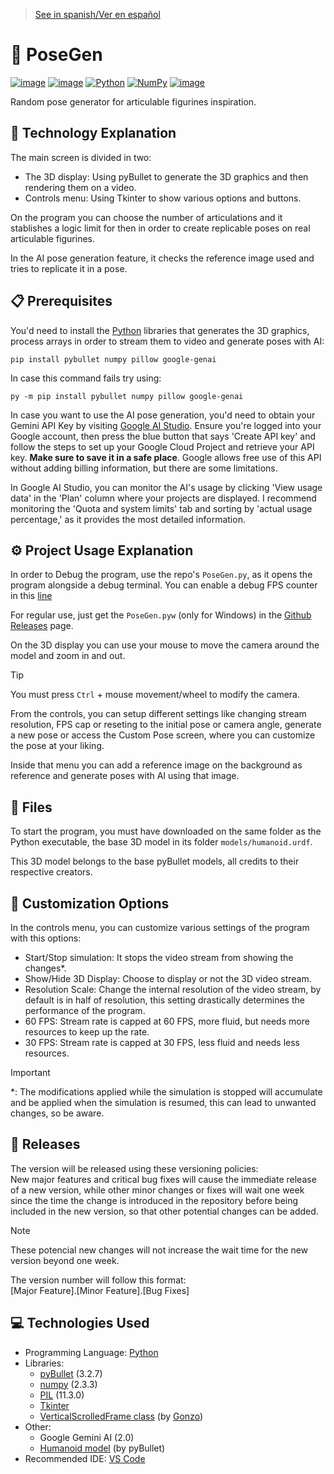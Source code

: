 > [See in spanish/Ver en español](https://github.com/LuisMiSanVe/PoseGen/blob/main/README.es.md)
# 🧎 PoseGen
[![image](https://img.shields.io/badge/Google%20Gemini-8E75B2?style=for-the-badge&logo=googlegemini&logoColor=white)](https://aistudio.google.com/app/apikey)
[![image](https://img.shields.io/badge/Visual_Studio_Code-0078D4?style=for-the-badge&logo=visual%20studio%20code&logoColor=white)](https://code.visualstudio.com/)
[![Python](https://img.shields.io/badge/python-3670A0?style=for-the-badge&logo=python&logoColor=ffdd54)](https://www.python.org/)
[![NumPy](https://img.shields.io/badge/numpy-%23013243.svg?style=for-the-badge&logo=numpy&logoColor=white)](https://numpy.org/)
[![image](https://img.shields.io/badge/json-5E5C5C?style=for-the-badge&logo=json&logoColor=white)](https://docs.python.org/es/3/library/json.html)

Random pose generator for articulable figurines inspiration.

## 📝 Technology Explanation
The main screen is divided in two:
- The 3D display: Using pyBullet to generate the 3D graphics and then rendering them on a video.
- Controls menu: Using Tkinter to show various options and buttons.

On the program you can choose the number of articulations and it stablishes a logic limit for then in order to create replicable poses on real articulable figurines.

In the AI pose generation feature, it checks the reference image used and tries to replicate it in a pose.

## 📋 Prerequisites
You'd need to install the [Python](https://www.python.org/) libraries that generates the 3D graphics, process arrays in order to stream them to video and generate poses with AI:
```
pip install pybullet numpy pillow google-genai
```
In case this command fails try using:
```
py -m pip install pybullet numpy pillow google-genai
```
In case you want to use the AI pose generation, you'd need to obtain your Gemini API Key by visiting [Google AI Studio](https://aistudio.google.com/app/apikey). Ensure you're logged into your Google account, then press the blue button that says 'Create API key' and follow the steps to set up your Google Cloud Project and retrieve your API key. **Make sure to save it in a safe place**.
Google allows free use of this API without adding billing information, but there are some limitations.

In Google AI Studio, you can monitor the AI's usage by clicking 'View usage data' in the 'Plan' column where your projects are displayed. I recommend monitoring the 'Quota and system limits' tab and sorting by 'actual usage percentage,' as it provides the most detailed information.

## ⚙️ Project Usage Explanation
In order to Debug the program, use the repo's `PoseGen.py`, as it opens the program alongside a debug terminal.
You can enable a debug FPS counter in this [line](https://github.com/LuisMiSanVe/PoseGen/blob/main/PoseGen.py#L151)

For regular use, just get the `PoseGen.pyw` (only for Windows) in the [Github Releases](https://github.com/LuisMiSanVe/PoseGen/releases) page.

On the 3D display you can use your mouse to move the camera around the model and zoom in and out.

> [!TIP]
> You must press `Ctrl` + mouse movement/wheel to modify the camera.

From the controls, you can setup different settings like changing stream resolution, FPS cap or reseting to the initial pose or camera angle, generate a new pose or access the Custom Pose screen, where you can customize the pose at your liking.

Inside that menu you can add a reference image on the background as reference and generate poses with AI using that image.

## 📂 Files
To start the program, you must have downloaded on the same folder as the Python executable, the base 3D model in its folder `models/humanoid.urdf`.

This 3D model belongs to the base pyBullet models, all credits to their respective creators.

## 🎨 Customization Options
In the controls menu, you can customize various settings of the program with this options:
- Start/Stop simulation: It stops the video stream from showing the changes*.
- Show/Hide 3D Display: Choose to display or not the 3D video stream.
- Resolution Scale: Change the internal resolution of the video stream, by default is in half of resolution, this setting drastically determines the performance of the program.
- 60 FPS: Stream rate is capped at 60 FPS, more fluid, but needs more resources to keep up the rate.
- 30 FPS: Stream rate is capped at 30 FPS, less fluid and needs less resources.

> [!IMPORTANT]
> *: The modifications applied while the simulation is stopped will accumulate and be applied when the simulation is resumed, this can lead to unwanted changes, so be aware.

## 🚀 Releases
The version will be released using these versioning policies:\
New major features and critical bug fixes will cause the immediate release of a new version, while other minor changes or fixes will wait one week since the time the change is introduced in the repository before being included in the new version, so that other potential changes can be added.
>[!NOTE]
>These potencial new changes will not increase the wait time for the new version beyond one week.

The version number will follow this format: \
\[Major Feature\].\[Minor Feature\].\[Bug Fixes\]

## 💻 Technologies Used
- Programming Language: [Python](https://www.python.org/)
- Libraries:
  - [pyBullet](https://pypi.org/project/pybullet/) (3.2.7)
  - [numpy](https://pypi.org/project/numpy/) (2.3.3)
  - [PIL](https://pypi.org/project/pillow/) (11.3.0)
  - [Tkinter](https://docs.python.org/es/3.13/library/tkinter.html)
  - [VerticalScrolledFrame class](https://stackoverflow.com/questions/16188420/tkinter-scrollbar-for-frame) (by [Gonzo](https://stackexchange.com/users/294742/gonzo))
- Other:
  - Google Gemini AI (2.0)
  - [Humanoid model](https://github.com/bulletphysics/bullet3/blob/master/examples/pybullet/gym/pybullet_data/humanoid/humanoid.urdf) (by pyBullet)
- Recommended IDE: [VS Code](https://code.visualstudio.com/)
